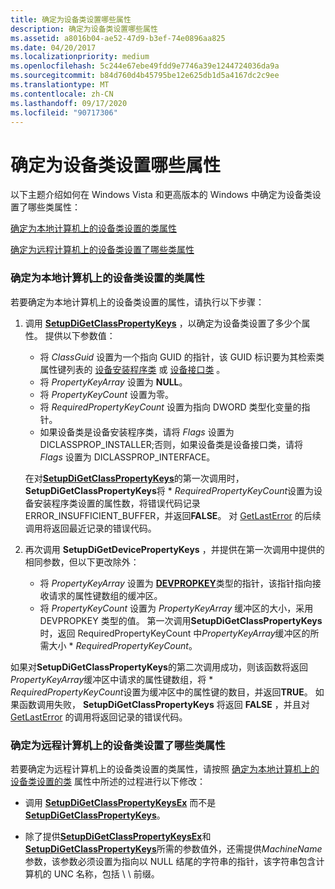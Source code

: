 ```yaml
---
title: 确定为设备类设置哪些属性
description: 确定为设备类设置哪些属性
ms.assetid: a8016b04-ae52-47d9-b3ef-74e0896aa825
ms.date: 04/20/2017
ms.localizationpriority: medium
ms.openlocfilehash: 5c244e67ebe49fdd9e7746a39e1244724036da9a
ms.sourcegitcommit: b84d760d4b45795be12e625db1d5a4167dc2c9ee
ms.translationtype: MT
ms.contentlocale: zh-CN
ms.lasthandoff: 09/17/2020
ms.locfileid: "90717306"
---
```

# <a name="determining-which-properties-are-set-for-a-device-class"></a>确定为设备类设置哪些属性


以下主题介绍如何在 Windows Vista 和更高版本的 Windows 中确定为设备类设置了哪些类属性：

[确定为本地计算机上的设备类设置的类属性](#determining-which-class-properties-are-set-for-a-device-class-on-a-loc)

[确定为远程计算机上的设备类设置了哪些类属性](#determining-which-class-properties-are-set-for-a-device-class-on-a-rem)

### <a name="determining-which-class-properties-are-set-for-a-device-class-on-a-local-computer"></a><a href="" id="determining-which-class-properties-are-set-for-a-device-class-on-a-loc"></a> 确定为本地计算机上的设备类设置的类属性

若要确定为本地计算机上的设备类设置的属性，请执行以下步骤：

1.  调用 [**SetupDiGetClassPropertyKeys**](/windows/win32/api/setupapi/nf-setupapi-setupdigetclasspropertykeys) ，以确定为设备类设置了多少个属性。 提供以下参数值：

    -   将 *ClassGuid* 设置为一个指向 GUID 的指针，该 GUID 标识要为其检索类属性键列表的 [设备安装程序类](./overview-of-device-setup-classes.md) 或 [设备接口类](./overview-of-device-interface-classes.md) 。
    -   将 *PropertyKeyArray* 设置为 **NULL**。
    -   将 *PropertyKeyCount* 设置为零。
    -   将 *RequiredPropertyKeyCount* 设置为指向 DWORD 类型化变量的指针。
    -   如果设备类是设备安装程序类，请将 *Flags* 设置为 DICLASSPROP_INSTALLER;否则，如果设备类是设备接口类，请将 *Flags* 设置为 DICLASSPROP_INTERFACE。

    在对[**SetupDiGetClassPropertyKeys**](/windows/win32/api/setupapi/nf-setupapi-setupdigetclasspropertykeys)的第一次调用时， **SetupDiGetClassPropertyKeys**将 \* *RequiredPropertyKeyCount*设置为设备安装程序类设置的属性数，将错误代码记录 ERROR_INSUFFICIENT_BUFFER，并返回**FALSE**。 对 [GetLastError](https://go.microsoft.com/fwlink/p/?linkid=169416) 的后续调用将返回最近记录的错误代码。

2.  再次调用 **SetupDiGetDevicePropertyKeys** ，并提供在第一次调用中提供的相同参数，但以下更改除外：
    -   将 *PropertyKeyArray* 设置为 [**DEVPROPKEY**](./devpropkey.md)类型的指针，该指针指向接收请求的属性键数组的缓冲区。
    -   将 *PropertyKeyCount* 设置为 *PropertyKeyArray* 缓冲区的大小，采用 DEVPROPKEY 类型的值。 第一次调用**SetupDiGetClassPropertyKeys**时，返回 RequiredPropertyKeyCount 中*PropertyKeyArray*缓冲区的所需大小 \* *RequiredPropertyKeyCount*。

如果对**SetupDiGetClassPropertyKeys**的第二次调用成功，则该函数将返回*PropertyKeyArray*缓冲区中请求的属性键数组，将 \* *RequiredPropertyKeyCount*设置为缓冲区中的属性键的数目，并返回**TRUE**。 如果函数调用失败， **SetupDiGetClassPropertyKeys** 将返回 **FALSE** ，并且对 [GetLastError](https://go.microsoft.com/fwlink/p/?linkid=169416) 的调用将返回记录的错误代码。

### <a name="determining-which-class-properties-are-set-for-a-device-class-on-a-remote-computer"></a><a href="" id="determining-which-class-properties-are-set-for-a-device-class-on-a-rem"></a> 确定为远程计算机上的设备类设置了哪些类属性

若要确定为远程计算机上的设备类设置的类属性，请按照 [确定为本地计算机上的设备类设置的类](#determining-which-class-properties-are-set-for-a-device-class-on-a-loc) 属性中所述的过程进行以下修改：

-   调用 [**SetupDiGetClassPropertyKeysEx**](/windows/win32/api/setupapi/nf-setupapi-setupdigetclasspropertykeysexw) 而不是 [**SetupDiGetClassPropertyKeys**](/windows/win32/api/setupapi/nf-setupapi-setupdigetclasspropertykeys)。

-   除了提供[**SetupDiGetClassPropertyKeysEx**](/windows/win32/api/setupapi/nf-setupapi-setupdigetclasspropertykeysexw)和[**SetupDiGetClassPropertyKeys**](/windows/win32/api/setupapi/nf-setupapi-setupdigetclasspropertykeys)所需的参数值外，还需提供*MachineName*参数，该参数必须设置为指向以 NULL 结尾的字符串的指针，该字符串包含计算机的 UNC 名称，包括 \\ \\ 前缀。

 

